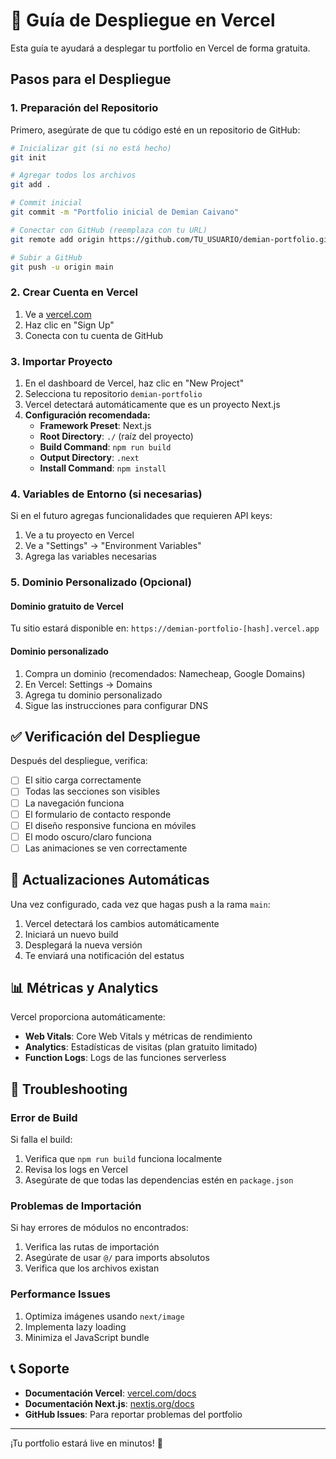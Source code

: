 # 🚀 Guía de Despliegue en Vercel

Esta guía te ayudará a desplegar tu portfolio en Vercel de forma gratuita.

## Pasos para el Despliegue

### 1. Preparación del Repositorio

Primero, asegúrate de que tu código esté en un repositorio de GitHub:

```bash
# Inicializar git (si no está hecho)
git init

# Agregar todos los archivos
git add .

# Commit inicial
git commit -m "Portfolio inicial de Demian Caivano"

# Conectar con GitHub (reemplaza con tu URL)
git remote add origin https://github.com/TU_USUARIO/demian-portfolio.git

# Subir a GitHub
git push -u origin main
```

### 2. Crear Cuenta en Vercel

1. Ve a [vercel.com](https://vercel.com)
2. Haz clic en "Sign Up"
3. Conecta con tu cuenta de GitHub

### 3. Importar Proyecto

1. En el dashboard de Vercel, haz clic en "New Project"
2. Selecciona tu repositorio `demian-portfolio`
3. Vercel detectará automáticamente que es un proyecto Next.js
4. **Configuración recomendada:**
   - **Framework Preset**: Next.js
   - **Root Directory**: `./` (raíz del proyecto)
   - **Build Command**: `npm run build`
   - **Output Directory**: `.next`
   - **Install Command**: `npm install`

### 4. Variables de Entorno (si necesarias)

Si en el futuro agregas funcionalidades que requieren API keys:

1. Ve a tu proyecto en Vercel
2. Ve a "Settings" → "Environment Variables"
3. Agrega las variables necesarias

### 5. Dominio Personalizado (Opcional)

#### Dominio gratuito de Vercel
Tu sitio estará disponible en: `https://demian-portfolio-[hash].vercel.app`

#### Dominio personalizado
1. Compra un dominio (recomendados: Namecheap, Google Domains)
2. En Vercel: Settings → Domains
3. Agrega tu dominio personalizado
4. Sigue las instrucciones para configurar DNS

## ✅ Verificación del Despliegue

Después del despliegue, verifica:

- [ ] El sitio carga correctamente
- [ ] Todas las secciones son visibles
- [ ] La navegación funciona
- [ ] El formulario de contacto responde
- [ ] El diseño responsive funciona en móviles
- [ ] El modo oscuro/claro funciona
- [ ] Las animaciones se ven correctamente

## 🔄 Actualizaciones Automáticas

Una vez configurado, cada vez que hagas push a la rama `main`:

1. Vercel detectará los cambios automáticamente
2. Iniciará un nuevo build
3. Desplegará la nueva versión
4. Te enviará una notificación del estatus

## 📊 Métricas y Analytics

Vercel proporciona automáticamente:

- **Web Vitals**: Core Web Vitals y métricas de rendimiento
- **Analytics**: Estadísticas de visitas (plan gratuito limitado)
- **Function Logs**: Logs de las funciones serverless

## 🔧 Troubleshooting

### Error de Build
Si falla el build:
1. Verifica que `npm run build` funciona localmente
2. Revisa los logs en Vercel
3. Asegúrate de que todas las dependencias estén en `package.json`

### Problemas de Importación
Si hay errores de módulos no encontrados:
1. Verifica las rutas de importación
2. Asegúrate de usar `@/` para imports absolutos
3. Verifica que los archivos existan

### Performance Issues
1. Optimiza imágenes usando `next/image`
2. Implementa lazy loading
3. Minimiza el JavaScript bundle

## 📞 Soporte

- **Documentación Vercel**: [vercel.com/docs](https://vercel.com/docs)
- **Documentación Next.js**: [nextjs.org/docs](https://nextjs.org/docs)
- **GitHub Issues**: Para reportar problemas del portfolio

---

¡Tu portfolio estará live en minutos! 🎉
